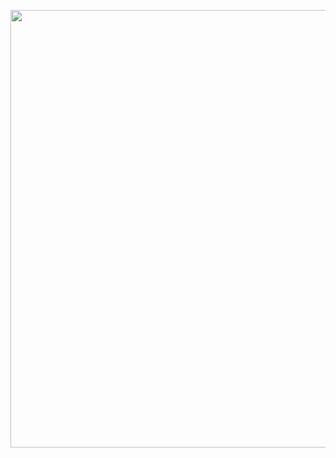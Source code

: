 <p align="center">
<img src="https://github.com/user-attachments/assets/be6cae86-ebd0-4265-aab7-746ce018e9f3" width=700>

